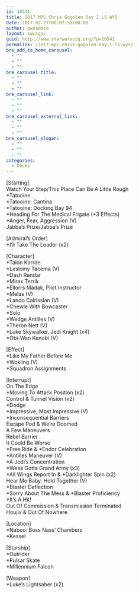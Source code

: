 ```yaml
---
id: 10541
title: 2017 MPC Chris Gogolen Day 1 LS WYS
date: 2017-02-27T00:07:58+00:00
author: pwsadmin
layout: swccgpc
guid: http://www.starwarsccg.org/?p=10541
permalink: /2017-mpc-chris-gogolen-day-1-ls-wys/
bre_add_to_home_carousel:
  - ""
  - ""
  - ""
bre_carousel_title:
  - ""
  - ""
  - ""
bre_carousel_link:
  - ""
  - ""
  - ""
bre_carousel_external_link:
  - ""
  - ""
  - ""
bre_carousel_slogan:
  - ""
  - ""
  - ""
categories:
  - Decks
---
```

[Starting]  
Watch Your Step/This Place Can Be A Little Rough  
*Tatooine  
*Tatooine: Cantina  
*Tatooine: Docking Bay 94  
*Heading For The Medical Frigate (+3 Effects)  
*Anger, Fear, Aggression (V)  
Jabba&#8217;s Prize/Jabba&#8217;s Prize

[Admiral&#8217;s Order]  
*I&#8217;ll Take The Leader (x2)

[Character]  
*Talon Karrde  
*Leslomy Tacema (V)  
*Dash Rendar  
*Mirax Terrik  
*Ellorrs Madak, Pilot Instructor  
*Melas (V)  
*Lando Calrissian (V)  
*Chewie With Bowcaster  
*Solo  
*Wedge Antilles (V)  
*Theron Nett (V)  
*Luke Skywalker, Jedi Knight (x4)  
*Obi-Wan Kenobi (V)

[Effect]  
*Like My Father Before Me  
*Wokling (V)  
*Squadron Assignments

[Interrupt]  
On The Edge  
*Moving To Attack Position (x2)  
Control & Tunnel Vision (x2)  
*Dodge  
*Impressive, Most Impressive (V)  
*Inconsequential Barriers  
Escape Pod & We&#8217;re Doomed  
A Few Maneuvers  
Rebel Barrier  
It Could Be Worse  
\*Free Ride & \*Endor Celebration  
*Antilles Maneuver (V)  
*A Jedi&#8217;s Concentration  
*Wesa Gotta Grand Army (x3)  
\*All Wings Report In & \*Darklighter Spin (x2)  
Hear Me Baby, Hold Together (V)  
*Blaster Deflection  
\*Sorry About The Mess & \*Blaster Proficiency  
*It&#8217;s A Hit!  
Out Of Commission & Transmission Terminated  
Houjix & Out Of Nowhere

[Location]  
*Naboo: Boss Nass&#8217; Chambers  
*Kessel

[Starship]  
*Outrider  
*Pulsar Skate  
*Millennium Falcon

[Weapon]  
*Luke&#8217;s Lightsaber (x2)